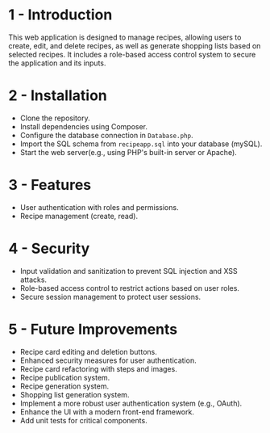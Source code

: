 # 1 - Introduction
This web application is designed to manage recipes, allowing users to create, edit, and delete recipes, as well as generate shopping lists based on selected recipes. It includes a role-based access control system to secure the application and its inputs.

# 2 - Installation
- Clone the repository.
- Install dependencies using Composer.
- Configure the database connection in `Database.php`.
- Import the SQL schema from `recipeapp.sql` into your database (mySQL).
- Start the web server(e.g., using PHP's built-in server or Apache).

# 3 - Features
- User authentication with roles and permissions.
- Recipe management (create, read).

# 4 - Security
- Input validation and sanitization to prevent SQL injection and XSS attacks.
- Role-based access control to restrict actions based on user roles.
- Secure session management to protect user sessions.

# 5 - Future Improvements
- Recipe card editing and deletion buttons.
- Enhanced security measures for user authentication.
- Recipe card refactoring with steps and images.
- Recipe publication system.
- Recipe generation system.
- Shopping list generation system.
- Implement a more robust user authentication system (e.g., OAuth).
- Enhance the UI with a modern front-end framework.
- Add unit tests for critical components.